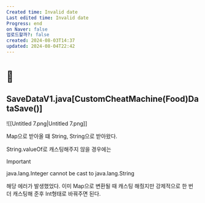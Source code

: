 ```yaml
---
Created time: Invalid date
Last edited time: Invalid date
Progress: end
on Naver: false
업로드할까?: false
created: 2024-08-03T14:37
updated: 2024-08-04T22:42
---
```

# 💯

## SaveDataV1.java[CustomCheatMachine(Food)DataSave()]

![[Untitled 7.png|Untitled 7.png]]

Map으로 받아올 떄 String, String으로 받아왔다.

String.valueOf로 캐스팅해주지 않을 경우에는

  

> [!important]  
> java.lang.Integer cannot be cast to java.lang.String  

해당 에러가 발생했었다. 이미 Map으로 변환될 때 캐스팅 해줬지만 강제적으로 한 번 더 캐스팅해 준후 Int형태로 바꿔주면 된다.